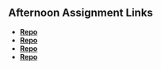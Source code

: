 ## Afternoon Assignment Links

* **[Repo](https://github.com/Previterror/vueminer)**
* **[Repo](https://github.com/Previterror/fineart)**
* **[Repo](https://github.com/Previterror/spring24_gregslist_vue)**
* **[Repo](https://github.com/Ross-Crimson/Blogger)**
